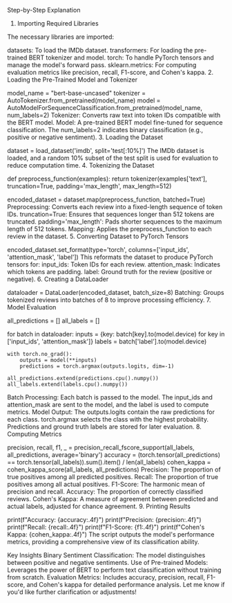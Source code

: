 Step-by-Step Explanation
1. Importing Required Libraries

The necessary libraries are imported:

datasets: To load the IMDb dataset.
transformers: For loading the pre-trained BERT tokenizer and model.
torch: To handle PyTorch tensors and manage the model's forward pass.
sklearn.metrics: For computing evaluation metrics like precision, recall, F1-score, and Cohen's kappa.
2. Loading the Pre-Trained Model and Tokenizer

model_name = "bert-base-uncased"
tokenizer = AutoTokenizer.from_pretrained(model_name)
model = AutoModelForSequenceClassification.from_pretrained(model_name, num_labels=2)
Tokenizer: Converts raw text into token IDs compatible with the BERT model.
Model: A pre-trained BERT model fine-tuned for sequence classification. The num_labels=2 indicates binary classification (e.g., positive or negative sentiment).
3. Loading the Dataset

dataset = load_dataset('imdb', split='test[:10%]')
The IMDb dataset is loaded, and a random 10% subset of the test split is used for evaluation to reduce computation time.
4. Tokenizing the Dataset

def preprocess_function(examples):
    return tokenizer(examples['text'], truncation=True, padding='max_length', max_length=512)

encoded_dataset = dataset.map(preprocess_function, batched=True)
Preprocessing: Converts each review into a fixed-length sequence of token IDs.
truncation=True: Ensures that sequences longer than 512 tokens are truncated.
padding='max_length': Pads shorter sequences to the maximum length of 512 tokens.
Mapping: Applies the preprocess_function to each review in the dataset.
5. Converting Dataset to PyTorch Tensors

encoded_dataset.set_format(type='torch', columns=['input_ids', 'attention_mask', 'label'])
This reformats the dataset to produce PyTorch tensors for:
input_ids: Token IDs for each review.
attention_mask: Indicates which tokens are padding.
label: Ground truth for the review (positive or negative).
6. Creating a DataLoader

dataloader = DataLoader(encoded_dataset, batch_size=8)
Batching: Groups tokenized reviews into batches of 8 to improve processing efficiency.
7. Model Evaluation

all_predictions = []
all_labels = []

for batch in dataloader:
    inputs = {key: batch[key].to(model.device) for key in ['input_ids', 'attention_mask']}
    labels = batch['label'].to(model.device)

    with torch.no_grad():
        outputs = model(**inputs)
        predictions = torch.argmax(outputs.logits, dim=-1)

    all_predictions.extend(predictions.cpu().numpy())
    all_labels.extend(labels.cpu().numpy())
Batch Processing:
Each batch is passed to the model.
The input_ids and attention_mask are sent to the model, and the label is used to compute metrics.
Model Output:
The outputs.logits contain the raw predictions for each class.
torch.argmax selects the class with the highest probability.
Predictions and ground truth labels are stored for later evaluation.
8. Computing Metrics

precision, recall, f1, _ = precision_recall_fscore_support(all_labels, all_predictions, average='binary')
accuracy = (torch.tensor(all_predictions) == torch.tensor(all_labels)).sum().item() / len(all_labels)
cohen_kappa = cohen_kappa_score(all_labels, all_predictions)
Precision: The proportion of true positives among all predicted positives.
Recall: The proportion of true positives among all actual positives.
F1-Score: The harmonic mean of precision and recall.
Accuracy: The proportion of correctly classified reviews.
Cohen's Kappa: A measure of agreement between predicted and actual labels, adjusted for chance agreement.
9. Printing Results

print(f"Accuracy: {accuracy:.4f}")
print(f"Precision: {precision:.4f}")
print(f"Recall: {recall:.4f}")
print(f"F1-Score: {f1:.4f}")
print(f"Cohen's Kappa: {cohen_kappa:.4f}")
The script outputs the model's performance metrics, providing a comprehensive view of its classification ability.

Key Insights
Binary Sentiment Classification: The model distinguishes between positive and negative sentiments.
Use of Pre-trained Models: Leverages the power of BERT to perform text classification without training from scratch.
Evaluation Metrics: Includes accuracy, precision, recall, F1-score, and Cohen's kappa for detailed performance analysis.
Let me know if you'd like further clarification or adjustments!
